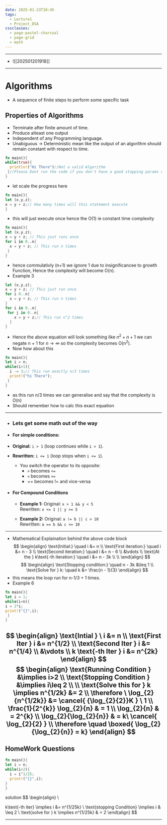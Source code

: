```yaml
---
date: 2025-01-23T10:45
tags:
  - Lecture1
  - Project_DSA
cssclasses:
  - page-pastel-charcoal
  - page-grid
  - math
---
```

***
- ![[202501201918]]
***
# Algorithms 

- A sequence of finite steps to perform some specific task
## Properties of Algorithms 

- Terminate after finite amount of time.
- Produce alteast one output
- Independent of any Programming language.
- Unabiguous -> Deterministic mean like the output of an algorithm should remain constant with respect to time.

```Rust
fn main(){
while(true){
  println!("Hi There")//Not a valid Algorithm
 }//Please Dont run the code if you don't have a good stopping params or something to stop this code from running. 
}
```

- let scale the progress here 
```Rust 
fn main(){
let (x,y,z);
x = y + z;// How many times will this statement execute
}
```

- this will just execute once hence the O(1) ie constant time complexity
```Rust
fn main(){
let (x,y,z);
x = y + z; // This just runs once 
for i in 0..n{
  x = y + z; // This run n times 
 }
}
```
- hence commulativly (n+1) we ignore 1 due to insignificancee to growth Function, Hence the complexity will become O(n).
- Example 3 
```Rust
let (x,y,z);
x = y + z; // This just run once 
for i 0..n{
  x = y + z; // This run n times 
}
for i in 0..n{
 for j in 0..n{
    x = y + z;// This run n^2 times
  } 
}
```

- Hence the above equation will look something like $n^2 + n + 1$ we can negate n + 1 for $n \to \infty$ so the complexity becomes O(n<sup>2</sup>).
- Now how about this 
```Rust
fn main(){
let i = n;
while(i>1){
  i -= 3;// This run exactly n/3 times 
  print!("hi There");
 }
}
```
- as this run n/3 times we can generalise and say that the complexity is O(n)
- Should remember how to calc this exact equation
***
- ### Lets get some math out of the way
- #### For simple conditions:
- **Original:** `i > 1` (loop continues while `i > 1`).
- **Rewritten:** `i <= 1` (loop stops when `i <= 1`).

  - You switch the operator to its opposite:
     - `>` becomes `<=`
     - `<` becomes `>=`
     - == becomes != and vice-versa 
- #### For Compound Conditions
   - **Example 1:** Original: `x > 1 && y < 5`  
    Rewritten: `x <= 1 || y >= 5`
    
   - **Example 2:** Original: `a != b || c > 10`  
    Rewritten: `a == b && c <= 10`
***
- Mathematical Explaination behind the above code block
$$
\begin{align}
\text{Initial:} \quad i &= n \\
\text{First iteration:} \quad i &= n - 3 \\
\text{Second iteration:} \quad i &= n - 6 \\
&\vdots \\
\text{At the } k\text{-th iteration:} \quad i &= n - 3k \\ \\
\end{align}
$$$$
\begin{align}
\text{Stopping condition:} \quad n - 3k &\leq 1 \\
\text{Solve for } k: \quad k &= \frac{n - 1}{3}
\end{align}
$$
- this means the loop run for n-1/3 + 1 times.
- Example 6 
```Rust 
fn main(){
let i = 1;
while(i<n){
i = 2*i;
print!("{}",i); 
 }
}
```

$$
\begin{align}
\text{Intial } \ i &= n \\
\text{First Iter } i &= n^{1/2} \\
\text{Second Iter } i &= n^{1/4} \\
&\vdots \\
k \text{-th Iter } i &= n^{2k}
\end{align}
$$
$$
\begin{align}
\text{Running Condition } &\implies i>2 \\
\text{Stopping Condition } &\implies i\leq 2 \\ \\
\text{Solve this for } k \implies n^{1/2k} &= 2 \\
\therefore \ \log_{2}{n^{1/2k}} &= \cancel{ {\log_{2}{2}}K } \ 1 \\
\frac{1}{2^{k}} \log_{2}{n}  & = 1 \\
\log_{2}{n}  & = 2^{k} \\
\log_{2}{\log_{2}{n}}  & = k\ \cancel{ \log_{2}{2} }  \\
 \therefore \quad \boxed{ \log_{2}{\log_{2}{n}} = k}
\end{align}
$$
---
## HomeWork Questions 

```Rust 
fn main(){
let i = n;
while(i>2){
  i = i^1/25;
  print!("{}",i);
}
}
```

solution
$$
\begin{align} \\

k\text{-th iter} \implies i &= n^{1/25k} \\
\text{stopping Condition} \implies i & \leq 2 \\
\text{solve for } k \implies n^{1/25k}  & = 2
\end{align}
$$
***
